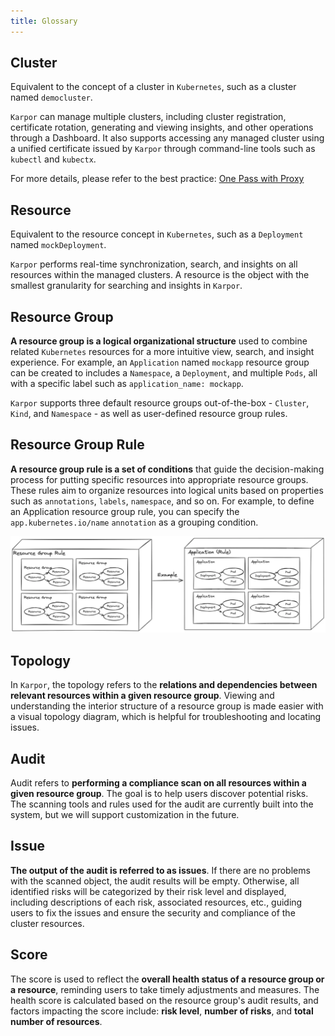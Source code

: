```yaml
---
title: Glossary
---
```


## Cluster

Equivalent to the concept of a cluster in `Kubernetes`, such as a cluster named `democluster`.

`Karpor` can manage multiple clusters, including cluster registration, certificate rotation, generating and viewing insights, and other operations through a Dashboard. It also supports accessing any managed cluster using a unified certificate issued by `Karpor` through command-line tools such as `kubectl` and `kubectx`.

For more details, please refer to the best practice: [One Pass with Proxy](../3-user-guide/4-best-production-practices/1-one-pass-with-proxy.md)

## Resource

Equivalent to the resource concept in `Kubernetes`, such as a `Deployment` named `mockDeployment`.

`Karpor` performs real-time synchronization, search, and insights on all resources within the managed clusters. A resource is the object with the smallest granularity for searching and insights in `Karpor`.

## Resource Group

**A resource group is a logical organizational structure** used to combine related `Kubernetes` resources for a more intuitive view, search, and insight experience. For example, an `Application` named `mockapp` resource group can be created to includes a `Namespace`, a `Deployment`, and multiple `Pods`, all with a specific label such as `application_name: mockapp`.

`Karpor` supports three default resource groups out-of-the-box - `Cluster`, `Kind`, and `Namespace` - as well as user-defined resource group rules.

## Resource Group Rule

**A resource group rule is a set of conditions** that guide the decision-making process for putting specific resources into appropriate resource groups. These rules aim to organize resources into logical units based on properties such as `annotations`, `labels`, `namespace`, and so on. For example, to define an Application resource group rule, you can specify the `app.kubernetes.io/name` `annotation` as a grouping condition.

![](assets/3-glossary/image-20240326171327110.png)

## Topology

In `Karpor`, the topology refers to the **relations and dependencies between relevant resources within a given resource group**. Viewing and understanding the interior structure of a resource group is made easier with a visual topology diagram, which is helpful for troubleshooting and locating issues.

## Audit

Audit refers to **performing a compliance scan on all resources within a given resource group**. The goal is to help users discover potential risks. The scanning tools and rules used for the audit are currently built into the system, but we will support customization in the future.

## Issue

**The output of the audit is referred to as issues**. If there are no problems with the scanned object, the audit results will be empty. Otherwise, all identified risks will be categorized by their risk level and displayed, including descriptions of each risk, associated resources, etc., guiding users to fix the issues and ensure the security and compliance of the cluster resources.

## Score

The score is used to reflect the **overall health status of a resource group or a resource**, reminding users to take timely adjustments and measures. The health score is calculated based on the resource group's audit results, and factors impacting the score include: **risk level**, **number of risks**, and **total number of resources**.
